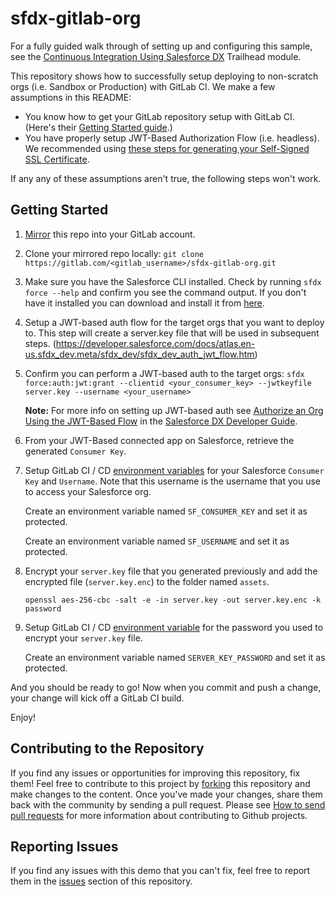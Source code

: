 # sfdx-gitlab-org

For a fully guided walk through of setting up and configuring this sample, see the [Continuous Integration Using Salesforce DX](https://trailhead.salesforce.com/modules/sfdx_travis_ci) Trailhead module.

This repository shows how to successfully setup deploying to non-scratch orgs (i.e. Sandbox or Production) with GitLab CI. We make a few assumptions in this README:

- You know how to get your GitLab repository setup with GitLab CI. (Here's their [Getting Started guide](https://docs.gitlab.com/ee/ci/README.html).)
- You have properly setup JWT-Based Authorization Flow (i.e. headless). We recommended using [these steps for generating your Self-Signed SSL Certificate](https://devcenter.heroku.com/articles/ssl-certificate-self). 

If any any of these assumptions aren't true, the following steps won't work.

## Getting Started
1) [Mirror](https://docs.gitlab.com/ee/workflow/repository_mirroring.html) this repo into your GitLab account.

2) Clone your mirrored repo locally: `git clone https://gitlab.com/<gitlab_username>/sfdx-gitlab-org.git`

3) Make sure you have the Salesforce CLI installed. Check by running `sfdx force --help` and confirm you see the command output. If you don't have it installed you can download and install it from [here](https://developer.salesforce.com/tools/sfdxcli).

4) Setup a JWT-based auth flow for the target orgs that you want to deploy to.  This step will create a server.key file that will be used in subsequent steps.
(https://developer.salesforce.com/docs/atlas.en-us.sfdx_dev.meta/sfdx_dev/sfdx_dev_auth_jwt_flow.htm)  

5) Confirm you can perform a JWT-based auth to the target orgs: `sfdx force:auth:jwt:grant --clientid <your_consumer_key> --jwtkeyfile server.key --username <your_username>`

   **Note:** For more info on setting up JWT-based auth see [Authorize an Org Using the JWT-Based Flow](https://developer.salesforce.com/docs/atlas.en-us.sfdx_dev.meta/sfdx_dev/sfdx_dev_auth_jwt_flow.htm) in the [Salesforce DX Developer Guide](https://developer.salesforce.com/docs/atlas.en-us.sfdx_dev.meta/sfdx_dev).

6) From your JWT-Based connected app on Salesforce, retrieve the generated `Consumer Key`.

7) Setup GitLab CI / CD [environment variables](https://gitlab.com/help/ci/variables/README#variables) for your Salesforce `Consumer Key` and `Username`. Note that this username is the username that you use to access your Salesforce org.

    Create an environment variable named `SF_CONSUMER_KEY` and set it as protected.

    Create an environment variable named `SF_USERNAME` and set it as protected.

8) Encrypt your `server.key` file that you generated previously and add the encrypted file (`server.key.enc`) to the folder named `assets`.

    `openssl aes-256-cbc -salt -e -in server.key -out server.key.enc -k password`

9) Setup GitLab CI / CD [environment variable](https://gitlab.com/help/ci/variables/README#variables) for the password you used to encrypt your `server.key` file.

    Create an environment variable named `SERVER_KEY_PASSWORD` and set it as protected.

And you should be ready to go! Now when you commit and push a change, your change will kick off a GitLab CI build.

Enjoy!

## Contributing to the Repository ###

If you find any issues or opportunities for improving this repository, fix them!  Feel free to contribute to this project by [forking](http://help.github.com/fork-a-repo/) this repository and make changes to the content.  Once you've made your changes, share them back with the community by sending a pull request. Please see [How to send pull requests](http://help.github.com/send-pull-requests/) for more information about contributing to Github projects.

## Reporting Issues ###

If you find any issues with this demo that you can't fix, feel free to report them in the [issues](https://github.com/forcedotcom/sfdx-gitlab-org/issues) section of this repository.